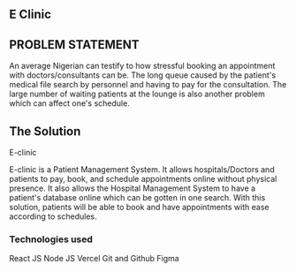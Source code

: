 ## E Clinic

## PROBLEM STATEMENT

An average Nigerian can testify to how stressful booking an appointment with doctors/consultants can be.
The long queue caused by the patient's medical file search by personnel and having to pay for the consultation.
The large number of waiting patients at the lounge is also another problem which can affect one's schedule.

## The Solution

E-clinic

E-clinic is a Patient Management System. It allows hospitals/Doctors and patients to pay, book, and schedule appointments online without physical presence.
It also allows the Hospital Management System to have a patient's database online which can be gotten in one search.
With this solution, patients will be able to book and have appointments with ease according to schedules.

### Technologies used

React JS
Node JS
Vercel
Git and Github
Figma
